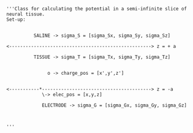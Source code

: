     '''Class for calculating the potential in a semi-infinite slice of neural tissue.
    Set-up:


              SALINE -> sigma_S = [sigma_Sx, sigma_Sy, sigma_Sz]

    <----------------------------------------------------> z = + a
    
              TISSUE -> sigma_T = [sigma_Tx, sigma_Ty, sigma_Tz]


                   o -> charge_pos = [x',y',z']


    <-----------*----------------------------------------> z = -a               
                 \-> elec_pos = [x,y,z] 

                 ELECTRODE -> sigma_G = [sigma_Gx, sigma_Gy, sigma_Gz]
        


    '''
